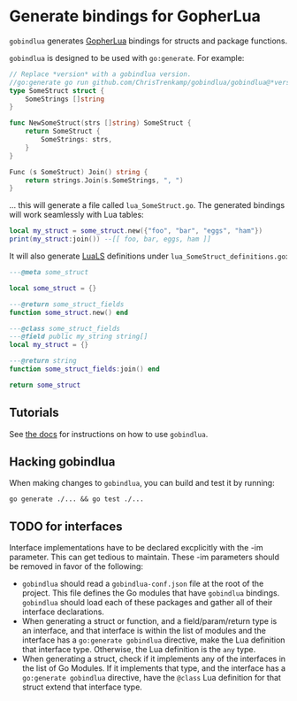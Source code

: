# Generate bindings for GopherLua

`gobindlua` generates [GopherLua](https://github.com/yuin/gopher-lua) bindings for structs and package functions.

`gobindlua` is designed to be used with `go:generate`.  For example:

```go
// Replace *version* with a gobindlua version.
//go:generate go run github.com/ChrisTrenkamp/gobindlua/gobindlua@*version*
type SomeStruct struct {
    SomeStrings []string
}

func NewSomeStruct(strs []string) SomeStruct {
    return SomeStruct {
        SomeStrings: strs,
    }
}

Func (s SomeStruct) Join() string {
    return strings.Join(s.SomeStrings, ", ")
}
```

... this will generate a file called `lua_SomeStruct.go`.  The generated bindings will work seamlessly with Lua tables:

```lua
local my_struct = some_struct.new({"foo", "bar", "eggs", "ham"})
print(my_struct:join()) --[[ foo, bar, eggs, ham ]]
```

It will also generate [LuaLS](https://github.com/LuaLS/lua-language-server) definitions under `lua_SomeStruct_definitions.go`:

```lua
---@meta some_struct

local some_struct = {}

---@return some_struct_fields
function some_struct.new() end

---@class some_struct_fields
---@field public my_string string[]
local my_struct = {}

---@return string
function some_struct_fields:join() end

return some_struct
```

## Tutorials

See [the docs](doc) for instructions on how to use `gobindlua`.

## Hacking gobindlua

When making changes to `gobindlua`, you can build and test it by running:

```
go generate ./... && go test ./...
```

## TODO for interfaces

Interface implementations have to be declared excplicitly with the -im parameter.  This can get tedious to maintain.  These -im parameters should be removed in favor of the following:

* `gobindlua` should read a `gobindlua-conf.json` file at the root of the project.  This file defines the Go modules that have `gobindlua` bindings.  `gobindlua` should load each of these packages and gather all of their interface declarations.  
* When generating a struct or function, and a field/param/return type is an interface, and that interface is within the list of modules and the interface has a `go:generate gobindlua` directive, make the Lua definition that interface type.  Otherwise, the Lua definition is the `any` type.
* When generating a struct, check if it implements any of the interfaces in the list of Go Modules.  If it implements that type, and the interface has a `go:generate gobindlua` directive, have the `@class` Lua definition for that struct extend that interface type.
